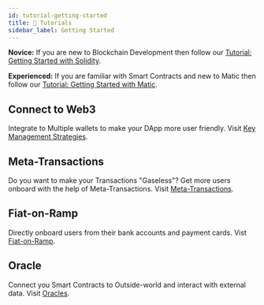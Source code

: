 ```yaml
---
id: tutorial-getting-started
title: 📖 Tutorials
sidebar_label: Getting Started
---
```


**Novice:** If you are new to Blockchain Development then follow our [Tutorial: Getting Started with Solidity](solidity.md).

**Experienced:** If you are familiar with Smart Contracts and new to Matic then follow our [Tutorial: Getting Started with Matic](dapp.md). 

## Connect to Web3

Integrate to Multiple wallets to make your DApp more user friendly. Visit [Key Management Strategies](tutorial-key-management.md).

## Meta-Transactions

Do you want to make your Transactions "Gaseless"? Get more users onboard with the help of Meta-Transactions. Visit [Meta-Transactions](tutorial-metatransactions.md).

## Fiat-on-Ramp

Directly onboard users from their bank accounts and payment cards. Vist [Fiat-on-Ramp](tutorial-fiat-on-ramp.md).

## Oracle

Connect you Smart Contracts to Outside-world and interact with external data. Visit [Oracles](tutorial-oracles.md).